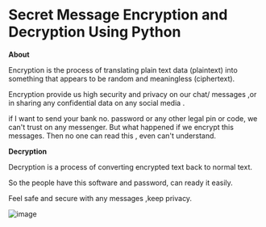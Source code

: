 # Secret Message Encryption and Decryption Using Python

**About**

Encryption is the process of translating plain text data (plaintext) into something that appears to be random and meaningless (ciphertext).

Encryption provide us high security and privacy on our chat/ messages ,or in sharing any confidential data on any social media .

if I  want to send your bank no.  password or any other legal pin or code, we can't trust on any messenger. But what happened if we encrypt this messages. Then no one can read this , even can't understand.

**Decryption**

Decryption is a process of converting encrypted text back to normal text.

So the people have this software and password, can ready it easily.

Feel safe and secure with any messages ,keep privacy.

![image](https://github.com/Rupa-Veerala/Secret-Message-Encryption-Decryption-using-Python/assets/102415108/10890888-c5c8-46ce-a992-a788b13d5690)           

